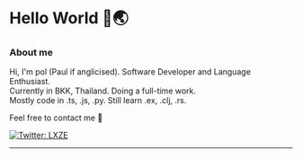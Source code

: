 # Hello World 🙌🌏

### About me
Hi, I'm pol (Paul if anglicised). Software Developer and Language Enthusiast.  
Currently in BKK, Thailand. Doing a full-time work.    
Mostly code in .ts, .js, .py. Still learn .ex, .clj, .rs.

Feel free to contact me 👋  

[![Twitter: LXZE](https://img.shields.io/twitter/follow/LXZE?style=social)](https://twitter.com/LXZE)

---
<!--
[![Visits Badge](https://badges.pufler.dev/visits/LXZE/LXZE)](https://badges.pufler.dev)
-->
<!-- 
Oh, hello there, hacker 😈
-->
